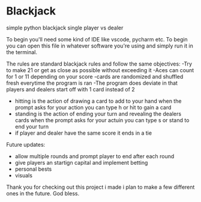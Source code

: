 # Blackjack
simple python blackjack single player vs dealer

To begin you'll need some kind of IDE like vscode, pycharm etc.
To begin you can open this file in whatever software you're using and simply run it in the terminal.

The rules are standard blackjack rules and follow the same objectives:
  -Try to make 21 or get as close as possible without exceeding it
  -Aces can count for 1 or 11 depending on your score 
  -cards are randomized and shuffled fresh everytime the program is ran
  -The program does deviate in that players and dealers start off with 1 card instead of 2
  - hitting is the action of drawing a card to add to your hand when the prompt asks for your action you can type h or hit to gain a card
  - standing is the action of ending your turn and revealing the dealers cards when the prompt asks for your actuin you can type s or stand to end your turn
  - if player and dealer have the same score it ends in a tie


Future updates:
  - allow multiple rounds and prompt player to end after each round
  - give players an startign capital and implement betting
  - personal bests
  - visuals

Thank you for checking out this project i made i plan to make a few different ones in the future. God bless.

